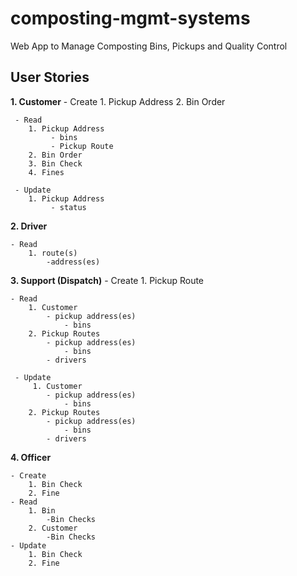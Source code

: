 <!-- In order to pitch a capstone project idea, you must have at least:
4 wireframes:
User Stories:
ERD:
tech stack:
third party API if applicable
 -->

# composting-mgmt-systems
Web App to Manage Composting Bins, Pickups and Quality Control

## User Stories
**1. Customer**
    - Create
        1. Pickup Address
        2. Bin Order

     - Read 
        1. Pickup Address
             - bins
             - Pickup Route
        2. Bin Order
        3. Bin Check
        4. Fines

     - Update
        1. Pickup Address
             - status

**2. Driver**

    - Read
        1. route(s)
            -address(es)

**3. Support (Dispatch)**
    - Create
        1. Pickup Route
    
    - Read
        1. Customer
            - pickup address(es)
                - bins
        2. Pickup Routes
            - pickup address(es)
                - bins
            - drivers
    
     - Update
         1. Customer
            - pickup address(es)
                - bins
        2. Pickup Routes
            - pickup address(es)
                - bins
            - drivers

**4. Officer**

    - Create
        1. Bin Check
        2. Fine
    - Read
        1. Bin
            -Bin Checks
        2. Customer
            -Bin Checks
    - Update
        1. Bin Check
        2. Fine





            



